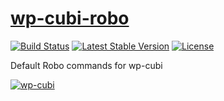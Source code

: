 # [wp-cubi-robo](https://github.com/globalis-ms/wp-cubi-robo)

[![Build Status](https://travis-ci.org/globalis-ms/wp-cubi-robo.svg?branch=master)](https://travis-ci.org/globalis-ms/wp-cubi-robo)
[![Latest Stable Version](https://poser.pugx.org/globalis/wp-cubi-robo/v/stable)](https://packagist.org/packages/globalis/wp-cubi-robo)
[![License](https://poser.pugx.org/globalis/wp-cubi-robo/license)](https://github.com/globalis-ms/wp-cubi-robo/blob/master/LICENSE.md)

Default Robo commands for wp-cubi

[![wp-cubi](https://github.com/globalis-ms/wp-cubi/raw/master/.resources/wp-cubi-500x175.jpg)](https://github.com/globalis-ms/wp-cubi/)

